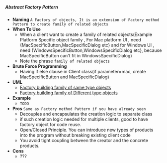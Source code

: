 ##### Abstract Factory Pattern
- **Naming** `A Factory of objects, It is an extension of Factory method Pattern to create family of related objects`
- **When To Use**
    - When a client want to create a family of related objects(Example Platform Specific object family , For Mac platform UI , need {MacSpecificButton,MacSpecificDialog etc} and for Windows UI , need {WindowsSpecificButton,WindowsSpecificDialog etc}, because MacSpecificButton can't fit in WindowsSpecificDialog)
    - Note the phrase `family of related objects`  
- **Brute Force Programming**
    - Having if else clause in Client class(if parameter=mac, create MacSpecificButton and MacSpecificDialog)
- **UML**
    - [Factory building family of same type objects](FamilyOfSameProductTypeObjectsUMLSyntax.jpg)
    - [Factory building family of Different type objects](FamilyOfDifferentProductTypeObjectsUMLSyntax.jpg)
- **Example**
    - `TODO`
- **Pros** `Same as Factory method Pattern if you have already seen`
    - Decouples and encapsulates the creation logic to separate class
    - if such creation logic needed for multiple clients, good to have factory object for code reuse.
    - Open/Closed Principle. You can introduce new types of products into the program without breaking existing client code
    - You avoid tight coupling between the creator and the concrete products.
- **Cons**
    - ???
